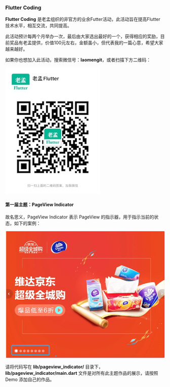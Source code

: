 ### Flutter Coding



**Flutter Coding** 是老孟组织的非官方的业余Futter活动，此活动旨在提高Flutter技术水平，相互交流，共同提高。

此活动预计每两个月举办一次，最后由大家选出最好的一个，获得相应的奖励，目前奖品有老孟提供，价值100元左右，金额虽小，但代表我的一篇心意，希望大家越来越好。

如果你也想加入此活动，搜索微信号：**laomengit**，或者扫描下方二维码：

![](img/WechatIMG127.jpeg)





#### 第一届主题：PageView Indicator

故名思义，PageView Indicator 表示 PageView 的指示器，用于指示当前的状态，如下的案例：

![](img/image-20210119203314457.png)



请将代码写在  **lib/pageview_indicator/** 目录下，  **lib/pageview_indicator/main.dart** 文件是对所有此主题作品的展示，请按照Demo 添加自己的作品。

